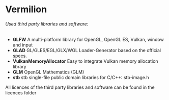# Vermilion

###### Used third party libraries and software:
* <b>GLFW</b> A multi-platform library for OpenGL, OpenGL ES, Vulkan, window and input
* <b>GLAD</b> GL/GLES/EGL/GLX/WGL Loader-Generator based on the official specs.
* <b>VulkanMemoryAllocator</b> Easy to integrate Vulkan memory allocation library
* <b>GLM</b> OpenGL Mathematics (GLM)
* <b>stb</b> stb single-file public domain libraries for C/C++: stb-image.h

All licences of the third party libraries and software can be found in the licences folder
